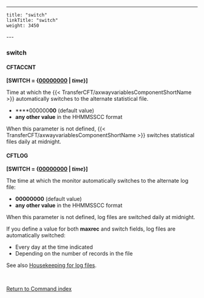 ---
    title: "switch"
    linkTitle: "switch"
    weight: 3450
---<span id="switch"></span>

### switch

#### CFTACCNT

**[SWITCH = {<u>00000000</u> &#124; *time*}]**

Time at which the {{< TransferCFT/axwayvariablesComponentShortName  >}}
automatically switches to the alternate statistical file.

- ****000000**00**
    (default value)
- ****any
    other value**** in the HHMMSSCC format

When this parameter is not defined, {{< TransferCFT/axwayvariablesComponentShortName  >}} switches statistical
files daily at midnight.

#### CFTLOG

**[SWITCH = {<u>00000000</u> &#124; *time*}]**

The time at which the monitor automatically switches to the alternate
log file:

- ****00000000****
    (default value)
- ****any
    other value**** in the HHMMSSCC format

When this parameter is not defined, log files are switched daily at
midnight.

If you define a value for both ****maxrec****
and switch fields, log files are automatically switched:

- Every
    day at the time indicated
- Depending
    on the number of records in the file

See also [Housekeeping for log files](../../../../admin_intro/admin_monitoring_intro/housekeeping_logs).

 

[Return to Command index](../../)
